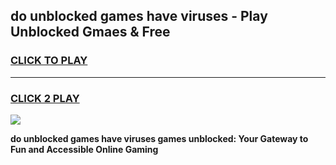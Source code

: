 
## do unblocked games have viruses - Play Unblocked Gmaes & Free
<h3>
<a href="https://premium.freeplayer.one?title=do_unblocked_games_have_viruses&ref=20F">CLICK TO PLAY</a></h3>
<hr>

<h3>
<a href="https://premium.freeplayer.one?title=do_unblocked_games_have_viruses&ref=20F">CLICK 2 PLAY</a>
  
</h3>

<a href="https://premium.freeplayer.one?title=do_unblocked_games_have_viruses&ref=20F/"><img src="https://clearcache.store/games.png"></a>


**do unblocked games have viruses games unblocked: Your Gateway to Fun and Accessible Online Gaming**
